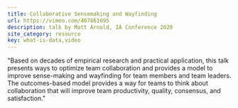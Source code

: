 ```yaml
---
title: Collaborative Sensemaking and Wayfinding
url: https://vimeo.com/407861695
description: talk by Matt Arnold, IA Conference 2020
site_category: resource
key: what-is-data,video
---
```


"Based on decades of empirical research and practical application, this talk presents ways to optimize team collaboration and provides a model to improve sense-making and wayfinding for team members and team leaders. The outcomes-based model provides a way for teams to think about collaboration that will improve team productivity, quality, consensus, and satisfaction."